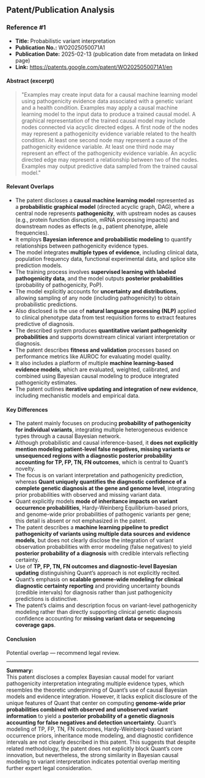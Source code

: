 ## Patent/Publication Analysis

### Reference #1

- **Title:** Probabilistic variant interpretation
- **Publication No.:** WO2025050071A1
- **Publication Date:** 2025-02-13 (publication date from metadata on linked page)
- **Link:** https://patents.google.com/patent/WO2025050071A1/en

#### Abstract (excerpt)

> "Examples may create input data for a causal machine learning model using pathogenicity evidence data associated with a genetic variant and a health condition. Examples may apply a causal machine learning model to the input data to produce a trained causal model. A graphical representation of the trained causal model may include nodes connected via acyclic directed edges. A first node of the nodes may represent a pathogenicity evidence variable related to the health condition. At least one second node may represent a cause of the pathogenicity evidence variable. At least one third node may represent an effect of the pathogenicity evidence variable. An acyclic directed edge may represent a relationship between two of the nodes. Examples may output predictive data sampled from the trained causal model."

#### Relevant Overlaps

- The patent discloses a **causal machine learning model** represented as a **probabilistic graphical model** (directed acyclic graph, DAG), where a central node represents **pathogenicity**, with upstream nodes as causes (e.g., protein function disruption, mRNA processing impacts) and downstream nodes as effects (e.g., patient phenotype, allele frequencies).
- It employs **Bayesian inference and probabilistic modeling** to quantify relationships between pathogenicity evidence types.
- The model integrates **multiple types of evidence**, including clinical data, population frequency data, functional experimental data, and splice site prediction models.
- The training process involves **supervised learning with labeled pathogenicity data**, and the model outputs **posterior probabilities** (probability of pathogenicity, PoP).
- The model explicitly accounts for **uncertainty and distributions**, allowing sampling of any node (including pathogenicity) to obtain probabilistic predictions.
- Also disclosed is the use of **natural language processing (NLP)** applied to clinical phenotype data from test requisition forms to extract features predictive of diagnosis.
- The described system produces **quantitative variant pathogenicity probabilities** and supports downstream clinical variant interpretation or diagnosis.
- The patent describes **fitness and validation** processes based on performance metrics like AUROC for evaluating model quality.
- It also includes a platform of multiple **machine learning-based evidence models**, which are evaluated, weighted, calibrated, and combined using Bayesian causal modeling to produce integrated pathogenicity estimates.
- The patent outlines **iterative updating and integration of new evidence**, including mechanistic models and empirical data.

#### Key Differences

- The patent mainly focuses on producing **probability of pathogenicity for individual variants**, integrating multiple heterogeneous evidence types through a causal Bayesian network.
- Although probabilistic and causal inference-based, it **does not explicitly mention modeling patient-level false negatives, missing variants or unsequenced regions with a diagnostic posterior probability accounting for TP, FP, TN, FN outcomes**, which is central to Quant’s novelty.
- The focus is on variant interpretation and pathogenicity prediction, whereas **Quant uniquely quantifies the diagnostic confidence of a complete genetic diagnosis at the gene and genome level**, integrating prior probabilities with observed and missing variant data.
- Quant explicitly models **mode of inheritance impacts on variant occurrence probabilities**, Hardy-Weinberg Equilibrium-based priors, and genome-wide prior probabilities of pathogenic variants per gene; this detail is absent or not emphasized in the patent.
- The patent describes a **machine learning pipeline to predict pathogenicity of variants using multiple data sources and evidence models**, but does not clearly disclose the integration of variant observation probabilities with error modeling (false negatives) to yield **posterior probability of a diagnosis** with credible intervals reflecting certainty.
- Use of **TP, FP, TN, FN outcomes and diagnostic-level Bayesian updating** distinguishing Quant’s approach is not explicitly recited.
- Quant’s emphasis on **scalable genome-wide modeling for clinical diagnostic certainty reporting** and providing uncertainty bounds (credible intervals) for diagnosis rather than just pathogenicity predictions is distinctive.
- The patent’s claims and description focus on variant-level pathogenicity modeling rather than directly supporting clinical genetic diagnosis confidence accounting for **missing variant data or sequencing coverage gaps**.

#### Conclusion

Potential overlap — recommend legal review.

---

**Summary:**  
This patent discloses a complex Bayesian causal model for variant pathogenicity interpretation integrating multiple evidence types, which resembles the theoretic underpinning of Quant’s use of causal Bayesian models and evidence integration. However, it lacks explicit disclosure of the unique features of Quant that center on computing **genome-wide prior probabilities combined with observed and unobserved variant information** to yield a **posterior probability of a genetic diagnosis accounting for false negatives and detection uncertainty**. Quant’s modeling of TP, FP, TN, FN outcomes, Hardy-Weinberg-based variant occurrence priors, inheritance mode modeling, and diagnostic confidence intervals are not clearly described in this patent. This suggests that despite related methodology, the patent does not explicitly block Quant’s core innovation, but nevertheless, the strong similarity in Bayesian causal modeling to variant interpretation indicates potential overlap meriting further expert legal consideration.